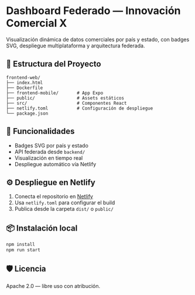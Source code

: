 # Dashboard Federado — Innovación Comercial X

Visualización dinámica de datos comerciales por país y estado, con badges SVG, despliegue multiplataforma y arquitectura federada.

## 🚀 Estructura del Proyecto

```
frontend-web/
├── index.html
├── Dockerfile
├── frontend-mobile/       # App Expo
├── public/                # Assets estáticos
├── src/                   # Componentes React
├── netlify.toml           # Configuración de despliegue
└── package.json
```

## 🧩 Funcionalidades

- Badges SVG por país y estado
- API federada desde `backend/`
- Visualización en tiempo real
- Despliegue automático vía Netlify

## ⚙️ Despliegue en Netlify

1. Conecta el repositorio en [Netlify](https://app.netlify.com)
2. Usa `netlify.toml` para configurar el build
3. Publica desde la carpeta `dist/` o `public/`

## 📦 Instalación local

```bash
npm install
npm run start
```

## 🛡️ Licencia

Apache 2.0 — libre uso con atribución.
